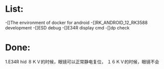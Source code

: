 # List:
-[]The environment of docker  for android
-[]RK_ANDROID_12_RK3588 development 
-[]ESD debug
-[]E34R display cmd
-[]dp check


# Done:
1.E34R hid 
８ＫＶ的时候，眼镜可以正常静电复位，
１６ＫＶ的时候，眼镜不会


